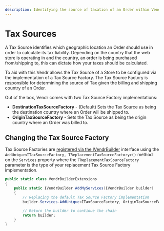 ```yaml
---
description: Identifying the source of taxation of an Order within Vendr.
---
```


# Tax Sources

A Tax Source identifies which geographic location an Order should use in order to calculate its tax liability. Depending on the country that the web store is operating in and the country, an order is being purchased from/shipping to, this can dictate how your taxes should be calculated.

To aid with this Vendr allows the Tax Source of a Store to be configured via the implementation of a Tax Source Factory. The Tax Source Factory is responsible for determining the source of Tax given the billing and shipping country of an Order.

Out of the box, Vendr comes with two Tax Source Factory implementations:

* **DestinationTaxSourceFactory** - (Default) Sets the Tax Source as being the destination country where an Order will be shipped to.
* **OriginTaxSourceFactory** - Sets the Tax Source as being the origin country where an Order was billed to.

## Changing the Tax Source Factory

Tax Source Factories are [registered via the IVendrBuilder](vendr-builder.md) interface using the `AddUnique<ITaxSourceFactory, TReplacementTaxSourceFactory>()` method on the `Services` property where the `TReplacementTaxSourceFactory` parameter is the type of your replacement Tax Source Factory implementation.

```csharp
public static class VendrBuilderExtensions
{
    public static IVendrBuilder AddMyServices(IVendrBuilder builder)
    {
        // Replacing the default Tax Source Factory implementation
        builder.Services.AddUnique<ITaxSourceFactory, OriginTaxSourceFactory>();

        // Return the builder to continue the chain
        return builder;
    }
}
```
